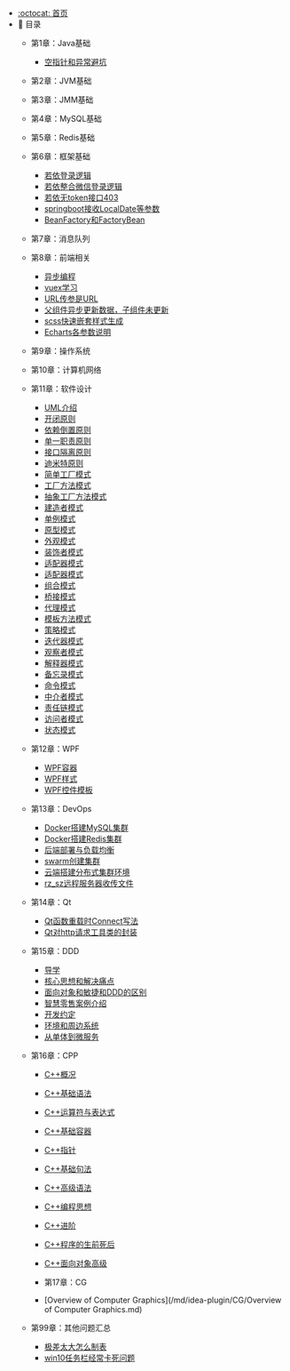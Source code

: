 - [:octocat: 首页](/README)
- :memo: 目录
   - 第1章：Java基础
       - [空指针和异常避坑](/md/idea-plugin/java/2022-07-07-Java空指针和异常.md)
       
   - 第2章：JVM基础    

   - 第3章：JMM基础            


   - 第4章：MySQL基础
       
          
   - 第5章：Redis基础
       
      
   - 第6章：框架基础
   
     - [若依登录逻辑](/md/idea-plugin/RuoYi/2022-06-29-若依登录逻辑.md) 
     - [若依整合微信登录逻辑](/md/idea-plugin/RuoYi/2022-05-18-父组件异步更新数据子组件未同步.md)  
     - [若依无token接口403](/md/idea-plugin/RuoYi/2022-07-29-若依由于token的问题接口403.md)  
     - [springboot接收LocalDate等参数](/md/idea-plugin/springboot/2022-07-20-springboot前端传参是LocalDate类型解析.md)
     - [BeanFactory和FactoryBean](/md/idea-plugin/springboot/2022-03-05-BeanFactory与FactoryBean的区别.md)
          
   - 第7章：消息队列
       
      
   - 第8章：前端相关
      
      - [异步编程](/md/idea-plugin/frontend/2022-04-19-promise-async-await异步编程.md)
      - [vuex学习](/md/idea-plugin/frontend/2022-04-20-vuex学习.md)
      - [URL传参是URL](/md/idea-plugin/frontend/2022-05-17-微信小程序URL传参是URL.md)
      - [父组件异步更新数据，子组件未更新](/md/idea-plugin/frontend/2022-05-18-父组件异步更新数据子组件未同步.md)
      - [scss快速嵌套样式生成](/md/idea-plugin/frontend/2022-06-29-快速生成页面的scss嵌套结构.md)
      - [Echarts各参数说明](/md/idea-plugin/frontend/2022-03-10-Echarts各参数说明.md)
    
   - 第9章：操作系统
       
      
   - 第10章：计算机网络
            
      
   - 第11章：软件设计

      - [UML介绍](/md/idea-plugin/designPattern/2022-06-06-UML介绍.md)   
      - [开闭原则](/md/idea-plugin/designPattern/2022-06-07-开闭原则.md)
      - [依赖倒置原则](/md/idea-plugin/designPattern/2022-06-07-依赖倒置原则.md)
      - [单一职责原则](/md/idea-plugin/designPattern/2022-06-07-单一职责原则.md)
      - [接口隔离原则](/md/idea-plugin/designPattern/2022-06-07-接口隔离原则.md)
      - [迪米特原则](/md/idea-plugin/designPattern/2022-06-07-迪米特原则.md)
      - [简单工厂模式](/md/idea-plugin/designPattern/2022-06-07-简单工厂模式.md)  
      - [工厂方法模式](/md/idea-plugin/designPattern/2022-06-07-工厂方法模式.md)   
      - [抽象工厂方法模式](/md/idea-plugin/designPattern/2022-06-07-抽象工厂方法.md)
      - [建造者模式](/md/idea-plugin/designPattern/2022-06-08-建造者模式.md)
      - [单例模式](/md/idea-plugin/designPattern/2022-06-09-单例模式.md)
      - [原型模式](/md/idea-plugin/designPattern/2022-06-21-原型模式.md)
      - [外观模式](/md/idea-plugin/designPattern/2022-06-21-外观模式.md)
      - [装饰者模式](/md/idea-plugin/designPattern/2022-06-21-装饰者模式.md)
      - [适配器模式](/md/idea-plugin/designPattern/2022-06-22-适配器模式.md)
      - [适配器模式](/md/idea-plugin/designPattern/2022-06-22-享元模式.md)
      - [组合模式](/md/idea-plugin/designPattern/2022-06-22-组合模式.md)
      - [桥接模式](/md/idea-plugin/designPattern/2022-06-22-桥接模式.md)
      - [代理模式](/md/idea-plugin/designPattern/2022-07-01-代理模式.md)
      - [模板方法模式](/md/idea-plugin/designPattern/2022-07-02-模板方法模式.md)
      - [策略模式](/md/idea-plugin/designPattern/2022-07-02-策略模式.md)
      - [迭代器模式](/md/idea-plugin/designPattern/2022-07-02-迭代器模式.md)
      - [观察者模式](/md/idea-plugin/designPattern/2022-07-02-观察者模式.md)
      - [解释器模式](/md/idea-plugin/designPattern/2022-07-03-解释器模式.md)
      - [备忘录模式](/md/idea-plugin/designPattern/2022-07-03-备忘录模式.md)
      - [命令模式](/md/idea-plugin/designPattern/2022-07-03-命令模式.md)
      - [中介者模式](/md/idea-plugin/designPattern/2022-07-03-中介者模式.md)
      - [责任链模式](/md/idea-plugin/designPattern/2022-07-03-责任链模式.md)
      - [访问者模式](/md/idea-plugin/designPattern/2022-07-03-访问者模式.md)
      - [状态模式](/md/idea-plugin/designPattern/2022-07-03-状态模式.md)
      
   - 第12章：WPF  
   
      - [WPF容器](/md/idea-plugin/WPF/2022-06-09-WPF容器.md)
      - [WPF样式](/md/idea-plugin/WPF/2022-06-10-WPF样式.md)
      - [WPF控件模板](/md/idea-plugin/WPF/2022-06-10-WPF控件模板.md)
         
   - 第13章：DevOps
   
      - [Docker搭建MySQL集群](/md/idea-plugin/DevOps/2022-06-05-Docker搭建MySQL集群.md)
      - [Docker搭建Redis集群](/md/idea-plugin/DevOps/2022-06-05-Docker搭建Redis集群.md)
      - [后端部署与负载均衡](/md/idea-plugin/DevOps/2022-06-05-后端项目部署与负载均衡.md) 
      - [swarm创建集群](/md/idea-plugin/DevOps/2022-06-06-swarm创建集群.md) 
      - [云端搭建分布式集群环境](/md/idea-plugin/DevOps/2022-06-06-云端搭建分布式集群环境.md)
      - [rz_sz远程服务器收传文件](/md/idea-plugin/DevOps/2022-03-09-rz_sz远程服务器收传文件.md)
      
   - 第14章：Qt
   
     - [Qt函数重载时Connect写法](/md/idea-plugin/Qt/2022-07-27-Qt信号函数重载时connect写法.md)
     - [Qt对http请求工具类的封装](/md/idea-plugin/Qt/2022-07-29-Qt对http请求工具类的封装.md)
     
   - 第15章：DDD
   
     - [导学](/md/idea-plugin/DDD/2022-07-17-领域驱动导学.md)
     - [核心思想和解决痛点](/md/idea-plugin/DDD/2022-07-17-DDD的核心思想和解决的痛点问题.md)
     - [面向对象和敏捷和DDD的区别](/md/idea-plugin/DDD/2022-07-17-面向对象和敏捷与DDD的区别与联系.md)
     - [智慧零售案例介绍](/md/idea-plugin/DDD/2022-07-17-智慧零售案例项目介绍.md)
     - [开发约定](/md/idea-plugin/DDD/2022-07-31-环境准备、开发约定和框架说明.md)
     - [环境和周边系统](/md/idea-plugin/DDD/2022-08-07-环境和周边系统说明.md)
     - [从单体到微服务](/md/idea-plugin/DDD/2022-08-07-DDD从单体到微服务.md)
     
   - 第16章：CPP
   
     - [C++概况](/md/idea-plugin/CPP/2022-08-11-C++概况.md)
     - [C++基础语法](/md/idea-plugin/CPP/2022-08-11-C++基础语法.md)
     - [C++运算符与表达式](/md/idea-plugin/CPP/2022-08-12-C++运算符与表达式.md)
     - [C++基础容器](/md/idea-plugin/CPP/2022-08-13-C++基础容器.md)
     - [C++指针](/md/idea-plugin/CPP/2022-08-13-C++指针.md)
     - [C++基础句法](/md/idea-plugin/CPP/2022-08-14-C++基础句法.md)
     - [C++高级语法](/md/idea-plugin/CPP/2022-08-15-C++高级语法.md)
     - [C++编程思想](/md/idea-plugin/CPP/2022-08-15-C++编程思想.md)
     - [C++进阶](/md/idea-plugin/CPP/2022-08-16-C++进阶.md)
     - [C++程序的生前死后](/md/idea-plugin/CPP/2022-08-20-C++程序的生前死后.md)
     - [C++面向对象高级](/md/idea-plugin/CPP/2022-08-20-C++程序的生前死后.md)
   
      - 第17章：CG
     - [Overview of Computer Graphics](/md/idea-plugin/CG/Overview of Computer Graphics.md)
     
   - 第99章：其他问题汇总
      
      - [极差太大怎么制表](/md/idea-plugin/others/2022-03-16-纵坐标极差太大怎么做表.md)
      - [win10任务栏经常卡死问题](/md/idea-plugin/others/2022-05-01-win10任务栏卡死.md)
      

